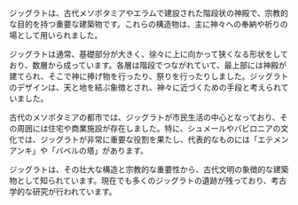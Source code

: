 ジッグラトは、古代メソポタミアやエラムで建設された階段状の神殿で、宗教的な目的を持つ重要な建築物です。これらの構造物は、主に神々への奉納や祈りの場として用いられました。

ジッグラトは通常、基礎部分が大きく、徐々に上に向かって狭くなる形状をしており、数層から成っています。各層は階段でつながれていて、最上部には神殿が建てられ、そこで神に捧げ物を行ったり、祭りを行ったりしました。ジッグラトのデザインは、天と地を結ぶ象徴とされ、神々に近づくための手段と考えられていました。

古代のメソポタミアの都市では、ジッグラトが市民生活の中心となっており、その周囲には住宅や商業施設が存在しました。特に、シュメールやバビロニアの文化では、ジッグラトが非常に重要な役割を果たし、代表的なものには「エテメンアンキ」や「バベルの塔」があります。

ジッグラトは、その壮大な構造と宗教的な重要性から、古代文明の象徴的な建築物として知られています。現在でも多くのジッグラトの遺跡が残っており、考古学的な研究が行われています。
